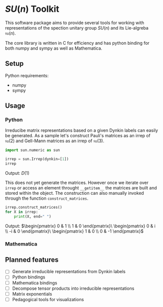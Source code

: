 # $SU(n)$ Toolkit

This software package aims to provide several tools for working with representations of the spection unitary group $SU(n)$ and its Lie-algreba $\mathfrak{su}(n)$.

The core library is written in C for efficiency and has python binding for both numpy and sympy as well as Mathematica.

## Setup

Python requirements:

* numpy
* sympy

## Usage

### Python

Irreducibe matrix representations based on a given Dynkin labels can easily be generated. As a sample let's construct Pauli's matrices as an irrep of $\mathfrak{su}(2)$ and Gell-Mann matrices as an irrep of $\mathfrak{su}(3)$.

```python
import sun.numeric as sun

irrep = sun.Irrep(dynkin=[1])
irrep
```
Output: $D(1)$

This does not yet generate the matrices. However once we iterate over `irrep` or access an element throught `__getitem__` the matrices are built and stored within the object. The construction can also manually invoked through the function `construct_matrices`.

```python
irrep.construct_matrices()
for X in irrep:
    print(X, end=" ")
```
Output: $\begin{pmatrix} 0 & 1 \\ 1 & 0 \end{pmatrix}\ \begin{pmatrix} 0 & i \\ -i & 0 \end{pmatrix}\ \begin{pmatrix} 1 & 0 \\ 0 & -1 \end{pmatrix}$

### Mathematica

## Planned features

- [ ] Generate irreducible representations from Dynkin labels
- [ ] Python bindings
- [ ] Mathematica bindings
- [ ] Decompose tensor products into irreducible representations
- [ ] Matrix exponentials
- [ ] Pedagogical tools for visualizations
